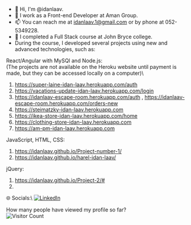 - 👋 Hi, I'm @idanlaav.
- 👀 I work as a Front-end Developer at Aman Group.
- 📫 You can reach me at idanlaav.1@gmail.com or by phone at 052-5349228.
- 🌱 I completed a Full Stack course at John Bryce college.
- During the course, I developed several projects using new and advanced technologies, such as: 

React/Angular with MySQl and Node.js: \
(The projects are not available on the Heroku website until payment is made, but they can be accessed locally on a computer)\
1. https://super-laine-idan-laav.herokuapp.com/auth
2. https://vacations-update-idan-laav.herokuapp.com/login
3. https://idanlaav-escape-room.herokuapp.com/auth , https://idanlaav-escape-room.herokuapp.com/orders-new
4. https://steimatzky-idan-laav.herokuapp.com
5. https://ikea-store-idan-laav.herokuapp.com/home
6. https://clothing-store-idan-laav.herokuapp.com
4. https://am-pm-idan-laav.herokuapp.com 

JavaScript, HTML, CSS:
1. https://idanlaav.github.io/Project-number-1/
2. https://idanlaav.github.io/harel-idan-laav/

jQuery:
1. https://idanlaav.github.io/Project-2/#
2.

🌐 Socials:\\
[![LinkedIn](https://img.shields.io/badge/LinkedIn-%230077B5.svg?logo=linkedin&logoColor=white)](https://www.linkedin.com/in/idan-laav)

<!---
idanlaav/idanlaav is a ✨ special ✨ repository because its `README.md` (this file) appears on your GitHub profile.
You can click the Preview link to take a look at your changes.
--->


How many people have viewed my profile so far?\
![Visitor Count](https://profile-counter.glitch.me/{idanlaav/count.svg)
